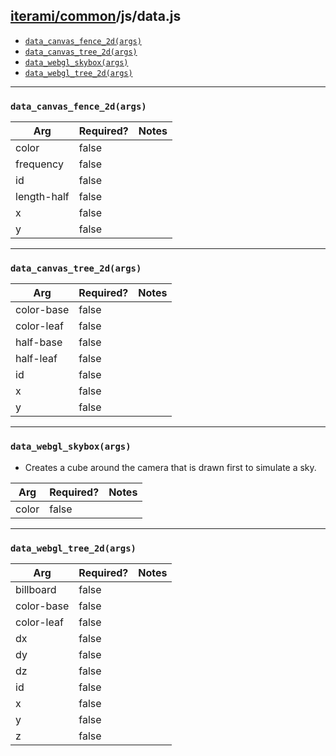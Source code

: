 [iterami/common](https://github.com/iterami/Documentation.htm/blob/gh-pages/common/README.md)/js/data.js
--------------------------------------------------------------------------------------------------------

* [`data_canvas_fence_2d(args)`](#data_canvas_fence_2dargs)
* [`data_canvas_tree_2d(args)`](#data_canvas_tree_2dargs)
* [`data_webgl_skybox(args)`](#data_webgl_skyboxargs)
* [`data_webgl_tree_2d(args)`](#data_webgl_tree_2dargs)

---

### `data_canvas_fence_2d(args)`

Arg         | Required? | Notes
------------|-----------|------
color       | false     |
frequency   | false     |
id          | false     |
length-half | false     |
x           | false     |
y           | false     |

---

### `data_canvas_tree_2d(args)`

Arg        | Required? | Notes
-----------|-----------|------
color-base | false     |
color-leaf | false     |
half-base  | false     |
half-leaf  | false     |
id         | false     |
x          | false     |
y          | false     |

---

### `data_webgl_skybox(args)`
* Creates a cube around the camera that is drawn first to simulate a sky.

Arg   | Required? | Notes
------|-----------|------
color | false     |

---

### `data_webgl_tree_2d(args)`

Arg        | Required? | Notes
-----------|-----------|------
billboard  | false     |
color-base | false     |
color-leaf | false     |
dx         | false     |
dy         | false     |
dz         | false     |
id         | false     |
x          | false     |
y          | false     |
z          | false     |
